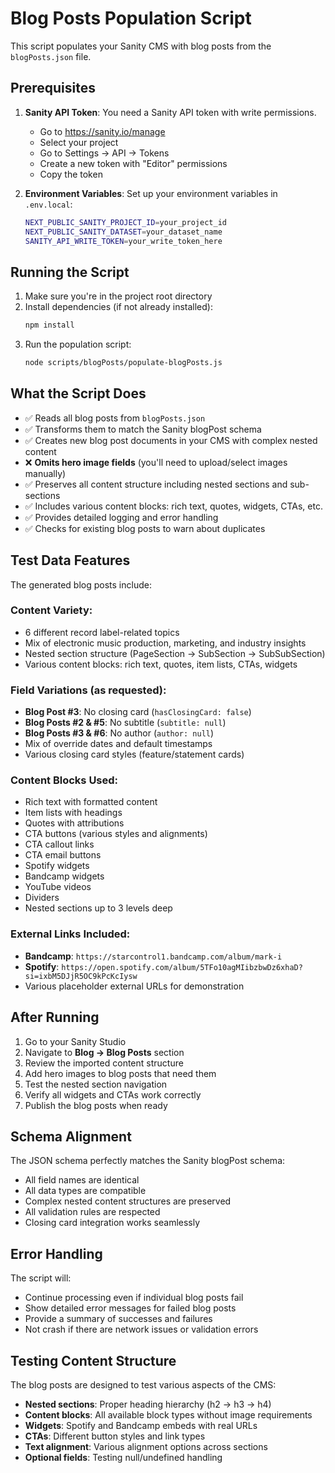 # Blog Posts Population Script

This script populates your Sanity CMS with blog posts from the `blogPosts.json` file.

## Prerequisites

1. **Sanity API Token**: You need a Sanity API token with write permissions.
   - Go to https://sanity.io/manage
   - Select your project
   - Go to Settings → API → Tokens
   - Create a new token with "Editor" permissions
   - Copy the token

2. **Environment Variables**: Set up your environment variables in `.env.local`:
   ```bash
   NEXT_PUBLIC_SANITY_PROJECT_ID=your_project_id
   NEXT_PUBLIC_SANITY_DATASET=your_dataset_name
   SANITY_API_WRITE_TOKEN=your_write_token_here
   ```

## Running the Script

1. Make sure you're in the project root directory
2. Install dependencies (if not already installed):
   ```bash
   npm install
   ```
3. Run the population script:
   ```bash
   node scripts/blogPosts/populate-blogPosts.js
   ```

## What the Script Does

- ✅ Reads all blog posts from `blogPosts.json`
- ✅ Transforms them to match the Sanity blogPost schema
- ✅ Creates new blog post documents in your CMS with complex nested content
- ❌ **Omits hero image fields** (you'll need to upload/select images manually)
- ✅ Preserves all content structure including nested sections and sub-sections
- ✅ Includes various content blocks: rich text, quotes, widgets, CTAs, etc.
- ✅ Provides detailed logging and error handling
- ✅ Checks for existing blog posts to warn about duplicates

## Test Data Features

The generated blog posts include:

### **Content Variety**:
- 6 different record label-related topics
- Mix of electronic music production, marketing, and industry insights
- Nested section structure (PageSection → SubSection → SubSubSection)
- Various content blocks: rich text, quotes, item lists, CTAs, widgets

### **Field Variations** (as requested):
- **Blog Post #3**: No closing card (`hasClosingCard: false`)
- **Blog Posts #2 & #5**: No subtitle (`subtitle: null`)
- **Blog Posts #3 & #6**: No author (`author: null`)
- Mix of override dates and default timestamps
- Various closing card styles (feature/statement cards)

### **Content Blocks Used**:
- Rich text with formatted content
- Item lists with headings
- Quotes with attributions
- CTA buttons (various styles and alignments)
- CTA callout links
- CTA email buttons
- Spotify widgets
- Bandcamp widgets
- YouTube videos
- Dividers
- Nested sections up to 3 levels deep

### **External Links Included**:
- **Bandcamp**: `https://starcontrol1.bandcamp.com/album/mark-i`
- **Spotify**: `https://open.spotify.com/album/5TFo10agMIibzbwDz6xhaD?si=ixbM5DJjR5OC9kPcKcIysw`
- Various placeholder external URLs for demonstration

## After Running

1. Go to your Sanity Studio
2. Navigate to **Blog → Blog Posts** section
3. Review the imported content structure
4. Add hero images to blog posts that need them
5. Test the nested section navigation
6. Verify all widgets and CTAs work correctly
7. Publish the blog posts when ready

## Schema Alignment

The JSON schema perfectly matches the Sanity blogPost schema:
- All field names are identical
- All data types are compatible
- Complex nested content structures are preserved
- All validation rules are respected
- Closing card integration works seamlessly

## Error Handling

The script will:
- Continue processing even if individual blog posts fail
- Show detailed error messages for failed blog posts
- Provide a summary of successes and failures
- Not crash if there are network issues or validation errors

## Testing Content Structure

The blog posts are designed to test various aspects of the CMS:
- **Nested sections**: Proper heading hierarchy (h2 → h3 → h4)
- **Content blocks**: All available block types without image requirements
- **Widgets**: Spotify and Bandcamp embeds with real URLs
- **CTAs**: Different button styles and link types
- **Text alignment**: Various alignment options across sections
- **Optional fields**: Testing null/undefined handling